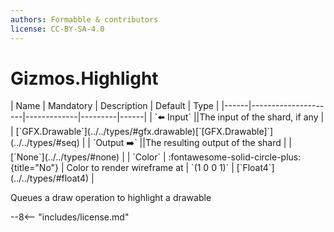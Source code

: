 ```yaml
---
authors: Formabble & contributors
license: CC-BY-SA-4.0
---
```



# Gizmos.Highlight

<div class="sh-parameters" markdown="1">
| Name | Mandatory | Description | Default | Type |
|------|---------------------|-------------|---------|------|
| `⬅️ Input` ||The input of the shard, if any | | [`GFX.Drawable`](../../types/#gfx.drawable)[`[GFX.Drawable]`](../../types/#seq) |
| `Output ➡️` ||The resulting output of the shard | | [`None`](../../types/#none) |
| `Color` | :fontawesome-solid-circle-plus:{title="No"}  | Color to render wireframe at | `(1 0 0 1)` | [`Float4`](../../types/#float4) |

</div>

Queues a draw operation to highlight a drawable

--8<-- "includes/license.md"

